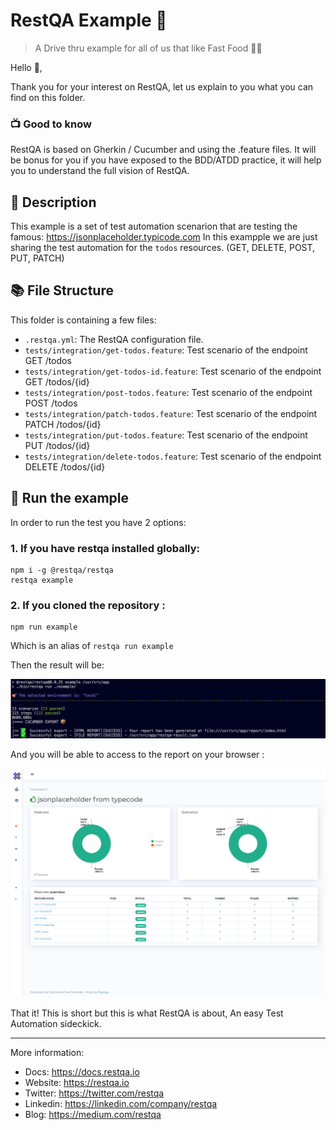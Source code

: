 # RestQA Example 🚀

> A Drive thru example for all of us that like Fast Food 🍔🍟

Hello 👋,

Thank you for your interest on RestQA, let us explain to you what you can find on this folder.

### 📺 Good to know 

RestQA is based on Gherkin / Cucumber and using the .feature files. It will be bonus for you if you have exposed to the BDD/ATDD practice, it will help you to understand the full vision of RestQA.

## 🗽 Description

This example is a set of test automation scenarion that are testing the famous: https://jsonplaceholder.typicode.com
In this exampple we are just sharing the test automation for the `todos` resources. (GET, DELETE, POST, PUT, PATCH)

## 📚 File Structure

This folder is containing a few files:

* `.restqa.yml`: The RestQA configuration file.
* `tests/integration/get-todos.feature`: Test scenario of the endpoint GET /todos
* `tests/integration/get-todos-id.feature`: Test scenario of the endpoint GET /todos/{id}
* `tests/integration/post-todos.feature`: Test scenario of the endpoint POST /todos
* `tests/integration/patch-todos.feature`: Test scenario of the endpoint PATCH /todos/{id}
* `tests/integration/put-todos.feature`: Test scenario of the endpoint PUT /todos/{id}
* `tests/integration/delete-todos.feature`: Test scenario of the endpoint DELETE /todos/{id}

## 🎯 Run the example

In order to run the test you have 2 options:

### 1. If you have restqa installed globally:

```
npm i -g @restqa/restqa
restqa example
```


### 2. If you cloned the repository :

```
npm run example
```

Which is an alias of `restqa run example`

Then the result will be:

![cli](./assets/cli.png)


And you will be able to access to the report on your browser :

![report](./assets/screenshot-report.png)


That it! This is short but this is what RestQA is about, An easy Test Automation sideckick.

---

More information:

* Docs: https://docs.restqa.io
* Website: https://restqa.io
* Twitter: https://twitter.com/restqa
* Linkedin: https://linkedin.com/company/restqa
* Blog: https://medium.com/restqa
